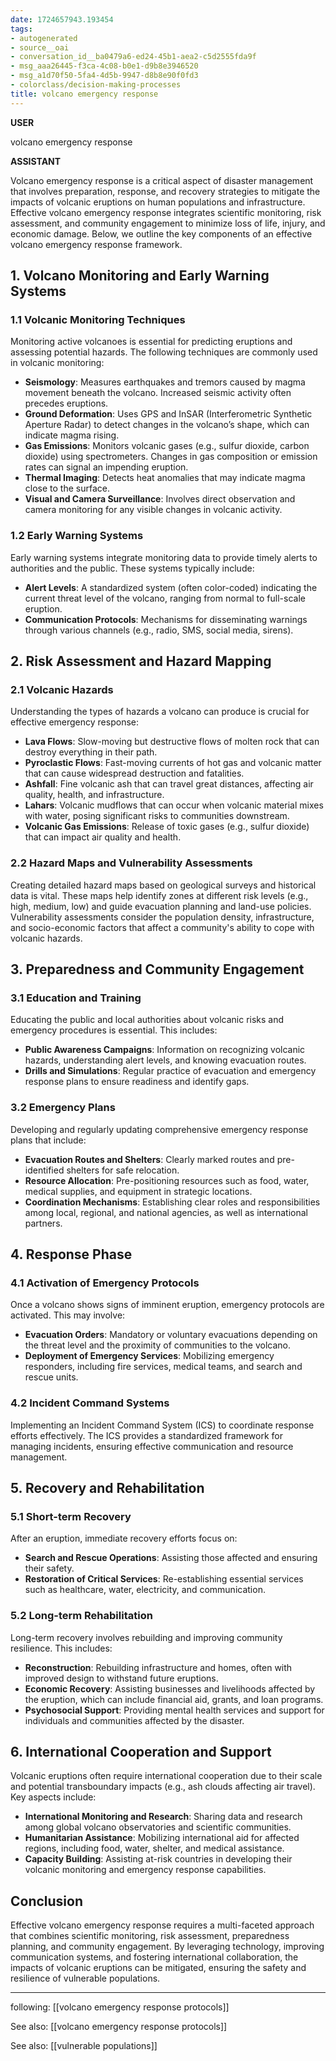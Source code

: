 ```yaml
---
date: 1724657943.193454
tags:
- autogenerated
- source__oai
- conversation_id__ba0479a6-ed24-45b1-aea2-c5d2555fda9f
- msg_aaa26445-f3ca-4c08-b0e1-d9b8e3946520
- msg_a1d70f50-5fa4-4d5b-9947-d8b8e90f0fd3
- colorclass/decision-making-processes
title: volcano emergency response
---
```


**USER**

volcano emergency response


**ASSISTANT**

Volcano emergency response is a critical aspect of disaster management that involves preparation, response, and recovery strategies to mitigate the impacts of volcanic eruptions on human populations and infrastructure. Effective volcano emergency response integrates scientific monitoring, risk assessment, and community engagement to minimize loss of life, injury, and economic damage. Below, we outline the key components of an effective volcano emergency response framework.

## 1. **Volcano Monitoring and Early Warning Systems**

### **1.1 Volcanic Monitoring Techniques**

Monitoring active volcanoes is essential for predicting eruptions and assessing potential hazards. The following techniques are commonly used in volcanic monitoring:

- **Seismology**: Measures earthquakes and tremors caused by magma movement beneath the volcano. Increased seismic activity often precedes eruptions.
- **Ground Deformation**: Uses GPS and InSAR (Interferometric Synthetic Aperture Radar) to detect changes in the volcano’s shape, which can indicate magma rising.
- **Gas Emissions**: Monitors volcanic gases (e.g., sulfur dioxide, carbon dioxide) using spectrometers. Changes in gas composition or emission rates can signal an impending eruption.
- **Thermal Imaging**: Detects heat anomalies that may indicate magma close to the surface.
- **Visual and Camera Surveillance**: Involves direct observation and camera monitoring for any visible changes in volcanic activity.

### **1.2 Early Warning Systems**

Early warning systems integrate monitoring data to provide timely alerts to authorities and the public. These systems typically include:

- **Alert Levels**: A standardized system (often color-coded) indicating the current threat level of the volcano, ranging from normal to full-scale eruption.
- **Communication Protocols**: Mechanisms for disseminating warnings through various channels (e.g., radio, SMS, social media, sirens).

## 2. **Risk Assessment and Hazard Mapping**

### **2.1 Volcanic Hazards**

Understanding the types of hazards a volcano can produce is crucial for effective emergency response:

- **Lava Flows**: Slow-moving but destructive flows of molten rock that can destroy everything in their path.
- **Pyroclastic Flows**: Fast-moving currents of hot gas and volcanic matter that can cause widespread destruction and fatalities.
- **Ashfall**: Fine volcanic ash that can travel great distances, affecting air quality, health, and infrastructure.
- **Lahars**: Volcanic mudflows that can occur when volcanic material mixes with water, posing significant risks to communities downstream.
- **Volcanic Gas Emissions**: Release of toxic gases (e.g., sulfur dioxide) that can impact air quality and health.

### **2.2 Hazard Maps and Vulnerability Assessments**

Creating detailed hazard maps based on geological surveys and historical data is vital. These maps help identify zones at different risk levels (e.g., high, medium, low) and guide evacuation planning and land-use policies. Vulnerability assessments consider the population density, infrastructure, and socio-economic factors that affect a community's ability to cope with volcanic hazards.

## 3. **Preparedness and Community Engagement**

### **3.1 Education and Training**

Educating the public and local authorities about volcanic risks and emergency procedures is essential. This includes:

- **Public Awareness Campaigns**: Information on recognizing volcanic hazards, understanding alert levels, and knowing evacuation routes.
- **Drills and Simulations**: Regular practice of evacuation and emergency response plans to ensure readiness and identify gaps.

### **3.2 Emergency Plans**

Developing and regularly updating comprehensive emergency response plans that include:

- **Evacuation Routes and Shelters**: Clearly marked routes and pre-identified shelters for safe relocation.
- **Resource Allocation**: Pre-positioning resources such as food, water, medical supplies, and equipment in strategic locations.
- **Coordination Mechanisms**: Establishing clear roles and responsibilities among local, regional, and national agencies, as well as international partners.

## 4. **Response Phase**

### **4.1 Activation of Emergency Protocols**

Once a volcano shows signs of imminent eruption, emergency protocols are activated. This may involve:

- **Evacuation Orders**: Mandatory or voluntary evacuations depending on the threat level and the proximity of communities to the volcano.
- **Deployment of Emergency Services**: Mobilizing emergency responders, including fire services, medical teams, and search and rescue units.

### **4.2 Incident Command Systems**

Implementing an Incident Command System (ICS) to coordinate response efforts effectively. The ICS provides a standardized framework for managing incidents, ensuring effective communication and resource management.

## 5. **Recovery and Rehabilitation**

### **5.1 Short-term Recovery**

After an eruption, immediate recovery efforts focus on:

- **Search and Rescue Operations**: Assisting those affected and ensuring their safety.
- **Restoration of Critical Services**: Re-establishing essential services such as healthcare, water, electricity, and communication.

### **5.2 Long-term Rehabilitation**

Long-term recovery involves rebuilding and improving community resilience. This includes:

- **Reconstruction**: Rebuilding infrastructure and homes, often with improved design to withstand future eruptions.
- **Economic Recovery**: Assisting businesses and livelihoods affected by the eruption, which can include financial aid, grants, and loan programs.
- **Psychosocial Support**: Providing mental health services and support for individuals and communities affected by the disaster.

## 6. **International Cooperation and Support**

Volcanic eruptions often require international cooperation due to their scale and potential transboundary impacts (e.g., ash clouds affecting air travel). Key aspects include:

- **International Monitoring and Research**: Sharing data and research among global volcano observatories and scientific communities.
- **Humanitarian Assistance**: Mobilizing international aid for affected regions, including food, water, shelter, and medical assistance.
- **Capacity Building**: Assisting at-risk countries in developing their volcanic monitoring and emergency response capabilities.

## Conclusion

Effective volcano emergency response requires a multi-faceted approach that combines scientific monitoring, risk assessment, preparedness planning, and community engagement. By leveraging technology, improving communication systems, and fostering international collaboration, the impacts of volcanic eruptions can be mitigated, ensuring the safety and resilience of vulnerable populations.


---


following: [[volcano emergency response protocols]]

See also: [[volcano emergency response protocols]]


See also: [[vulnerable populations]]